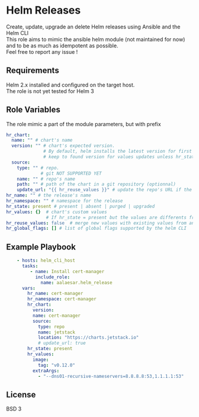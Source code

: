 Helm Releases
=========

Create, update, upgrade an delete Helm releases using Ansible and the Helm CLI  
This role aims to mimic the ansible helm module (not maintained for now)  
and to be as much as idempotent as possible.  
Feel free to report any issue !

Requirements
------------

Helm 2.x installed and configured on the target host.  
The role is not yet tested for Helm 3

Role Variables
--------------

The role mimic a part of the module parameters, but with prefix

```yaml
hr_chart:
  name: "" # chart's name
  version: "" # chart's expected version.
              # By default, helm installs the latest version for first install
              # keep to found version for values updates unless hr_state is upgraded
  source:
    type: "" # repo.
             # git NOT SUPPORTED YET
    name: "" # repo's name
    path: "" # path of the chart in a git repository (optionnal)
    update_url: "{{ hr_reuse_values }}" # update the repo's URL if the URL doesn't match
hr_name: "" # the release's name
hr_namespace: "" # namespace for the release
hr_state: present # present | absent | purged | upgraded
hr_values: {}  # chart's custom values
               # If hr_state = present but the values are differents from an existing release, it will be updated with this values.
hr_reuse_values: false  # merge new values with existing values from an existing release
hr_global_flags: [] # list of global flags supported by the helm CLI
```


Example Playbook
----------------

```yaml
    - hosts: helm_cli_host
      tasks:
         - name: Install cert-manager
           include_role: 
             name: aalaesar.helm_release
      vars:
        hr_name: cert-manager
        hr_namespace: cert-manager
        hr_chart:
          version:
          name: cert-manager
          source:
            type: repo
            name: jetstack
            location: "https://charts.jetstack.io"
            # update_url: true
        hr_state: present
        hr_values: 
          image:
            tag: "v0.12.0"
          extraArgs:
            - "--dns01-recursive-nameservers=8.8.8.8:53,1.1.1.1:53"

```

License
-------

BSD 3
